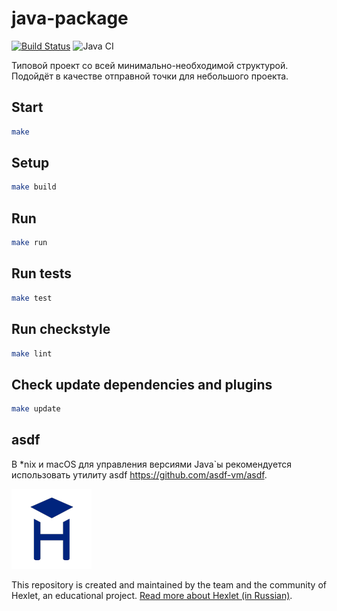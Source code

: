# java-package

[![Build Status](https://jitpack.io/v/hexlet-boilerplates/java-package.svg)](https://jitpack.io/#hexlet-boilerplates/java-package)
![Java CI](https://github.com/hexlet-boilerplates/java-package/workflows/Java%20CI/badge.svg)

Типовой проект со всей минимально-необходимой структурой. Подойдёт в качестве отправной точки для небольшого проекта.

## Start

```sh
make
```

## Setup
```sh
make build
```

## Run
```sh
make run
```

## Run tests
```sh
make test
```

## Run checkstyle
```sh
make lint
```

## Check update dependencies and plugins
```sh
make update
```

## asdf
В *nix и macOS для управления версиями Java\`ы рекомендуется использовать утилиту asdf https://github.com/asdf-vm/asdf. 

   
[![Hexlet Ltd. logo](https://raw.githubusercontent.com/Hexlet/hexletguides.github.io/master/images/hexlet_logo128.png)](https://ru.hexlet.io/pages/about?utm_source=github&utm_medium=link&utm_campaign=java-package)

This repository is created and maintained by the team and the community of Hexlet, an educational project. [Read more about Hexlet (in Russian)](https://ru.hexlet.io/pages/about?utm_source=github&utm_medium=link&utm_campaign=java-package).
